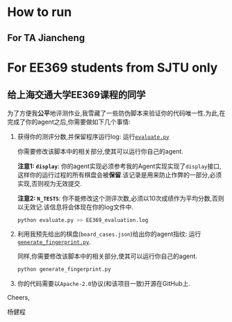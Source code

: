 # How to run
## For TA Jiancheng





# For EE369 students from SJTU only
## 给上海交通大学EE369课程的同学
为了方便我**公平**地评测作业,我雪藏了一些防伪脚本来验证你的代码唯一性.为此,在完成了你的agent之后,你需要做如下几个事情:

1. 获得你的测评分数,并保留程序运行log: 运行[`evaluate.py`](evaluate.py)

    你需要修改该脚本中的相关部分,使其可以运行你自己的agent.

    **注意1: `display`**: 你的agent实现必须参考我的Agent实现实现了`display`接口,这样你的运行过程的所有棋盘会被**保留**.该记录是用来防止作弊的一部分,必须实现,否则视为无效提交.

    **注意2: `N_TESTS`**: 你不能修改这个测评次数,必须以10次成绩作为平均分数,否则以无效记.该信息将会体现在你的log文件中.

    ```bash
    python evaluate.py >> EE369_evaluation.log
    ```

2. 利用我预先给出的棋盘(`board_cases.json`)给出你的agent指纹: 运行[`generate_fingerprint.py`](generate_fingerprint.py).
    
    同样,你需要修改该脚本中的相关部分,使其可以运行你自己的agent.
    ```bash
    python generate_fingerprint.py
    ```

3. 你的代码需要以`Apache-2.0`协议(和该项目一致)开源在GitHub上.

Cheers,

杨健程
